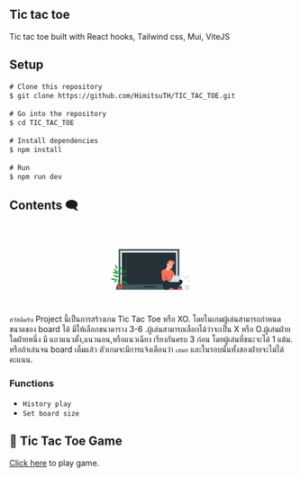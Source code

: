 ## Tic tac toe

Tic tac toe built with React hooks, Tailwind css, Mui, ViteJS

## Setup

```
# Clone this repository
$ git clone https://github.com/HimitsuTH/TIC_TAC_TOE.git

# Go into the repository
$ cd TIC_TAC_TOE

# Install dependencies
$ npm install

# Run
$ npm run dev

```

##  Contents :left_speech_bubble:

<p align="center" style="margin-bottom:5px; ">
    <img
  src="./public/image1.gif"
  alt="image"
  title="image coding"
  style="display: inline-block; margin: 0 auto; max-width: 300px">
</p>

`สวัสดีครับ` Project นี้เป็นการสร้างเกม Tic Tac Toe หรือ XO. โดยในเกมผู้เล่นสามารถกำหนดขนาดของ board ได้  มีให้เลือกขนาดาราง 3-6 .ผู้เล่นสามารถเลือกได้ว่าจะเป็น X หรือ O.ผู้เล่นฝ่ายใดฝ่ายหนึ่ง มี แถวแนวตั้ง,แนวนอน,หรือแนวเฉียง เรียงกันครบ 3 ก่อน โดยผู้เล่นที่ชนะจะได้ 1 แต้ม. หรือถ้าเล่นจน board เต็มแล้ว ตัวเกมจะมีการแจ้งเตือนว่า `เสมอ` และในรอบนั้นทั้งสองฝ่ายจะไม่ได้คะแนน.

### Functions
- `History play`   
- `Set board size`   


## :link: Tic Tac Toe Game

<a  href="https://xo-practice.netlify.app/" target="_blank" rel="noreferrer"> Click here</a> to play game.
